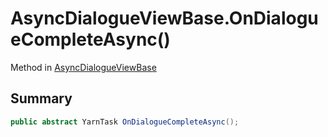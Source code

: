 # AsyncDialogueViewBase.OnDialogueCompleteAsync()

Method in [AsyncDialogueViewBase](/docs/api/csharp/yarn.unity.asyncdialogueviewbase.md)

## Summary



```csharp
public abstract YarnTask OnDialogueCompleteAsync();
```


